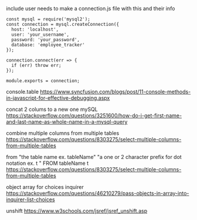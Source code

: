 
































include user needs to make a connection.js file with this and their info
```
const mysql = require('mysql2');
const connection = mysql.createConnection({
  host: 'localhost',
  user: 'your_username',
  password: 'your_password',
  database: 'employee_tracker'
});

connection.connect(err => {
  if (err) throw err;
});

module.exports = connection;
```

console.table
https://www.syncfusion.com/blogs/post/11-console-methods-in-javascript-for-effective-debugging.aspx

concat 2 colums to a new one mySQL
https://stackoverflow.com/questions/3251600/how-do-i-get-first-name-and-last-name-as-whole-name-in-a-mysql-query

combine multiple columns from multiple tables
https://stackoverflow.com/questions/8303275/select-multiple-columns-from-multiple-tables

from "the table name ex. tableName" "a one or 2 character prefix for dot notation ex. t "
    FROM tableName t
https://stackoverflow.com/questions/8303275/select-multiple-columns-from-multiple-tables

object array for choices inquirer
https://stackoverflow.com/questions/46210279/pass-objects-in-array-into-inquirer-list-choices

unshift
https://www.w3schools.com/jsref/jsref_unshift.asp